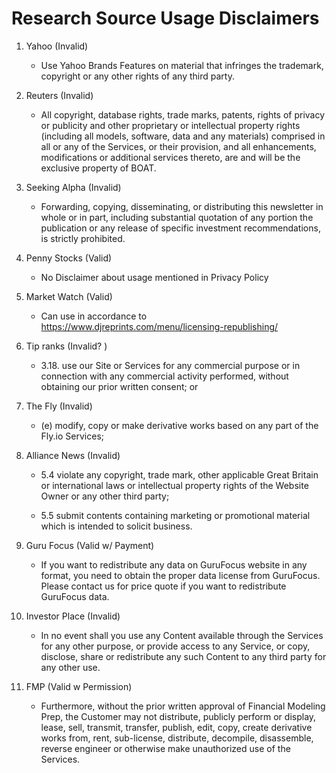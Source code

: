 # Research Source Usage Disclaimers


1. Yahoo (Invalid)
    + Use Yahoo Brands Features on material that infringes the trademark, copyright or any other rights of any third party.

2. Reuters (Invalid)
    + All copyright, database rights, trade marks, patents, rights of privacy or publicity and other proprietary or intellectual property rights (including all models, software, data and any materials) comprised in all or any of the Services, or their provision, and all enhancements, modifications or additional services thereto, are and will be the exclusive property of BOAT. 

3. Seeking Alpha (Invalid)
    + Forwarding, copying, disseminating, or distributing this newsletter in whole or in part, including substantial quotation of any portion the publication or any release of specific investment recommendations, is strictly prohibited.

4. Penny Stocks (Valid)
    + No Disclaimer about usage mentioned in Privacy Policy

5. Market Watch (Valid)
    + Can use in accordance to https://www.djreprints.com/menu/licensing-republishing/ 

6. Tip ranks (Invalid? )
    + 3.18. use our Site or Services for any commercial purpose or in connection with any commercial activity performed, without obtaining our prior written consent; or

7. The Fly (Invalid)
    + (e) modify, copy or make derivative works based on any part of the Fly.io Services; 

8. Alliance News (Invalid)
    + 5.4 violate any copyright, trade mark, other applicable Great Britain or international laws or intellectual property rights of the Website Owner or any other third party;

    + 5.5 submit contents containing marketing or promotional material which is intended to solicit business.

9. Guru Focus (Valid w/ Payment)
    +  If you want to redistribute any data on GuruFocus website in any format, you need to obtain the proper data license from GuruFocus. Please contact us for price quote if you want to redistribute GuruFocus data.

10. Investor Place (Invalid)
    + In no event shall you use any Content available through the Services for any other purpose, or provide access to any Service, or copy, disclose, share or redistribute any such Content to any third party for any other use. 

11. FMP (Valid w Permission)
    + Furthermore, without the prior written approval of Financial Modeling Prep, the Customer may not distribute, publicly perform or display, lease, sell, transmit, transfer, publish, edit, copy, create derivative works from, rent, sub-license, distribute, decompile, disassemble, reverse engineer or otherwise make unauthorized use of the Services.